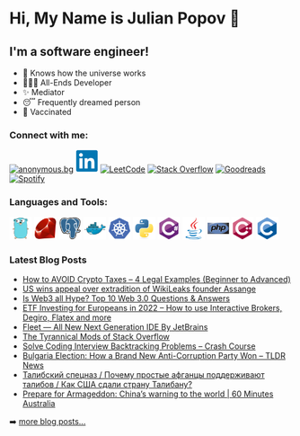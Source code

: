 # Hi, My Name is Julian Popov 👋 

## I'm a software engineer!

- 🔭 Knows how the universe works
- 🧑🏻‍💻 All-Ends Developer
- ✨ Mediator
- 😴 Frequently dreamed person
- 💉 Vaccinated

### Connect with me:

[<img alt="anonymous.bg" width="40px" src="https://static.wixstatic.com/media/fc8d9f_e1d6563ba7ce436da06dac34816eb6cc~mv2.jpeg" />][website]
[<img alt="LinkedIn" width="40px" src="https://github.com/devicons/devicon/blob/master/icons/linkedin/linkedin-original.svg" />][linkedin]
[<img alt="LeetCode" width="40px" src="https://avatars.githubusercontent.com/u/37351657" />][leetcode]
[<img alt="Stack Overflow" width="40px" src="https://avatars.githubusercontent.com/u/1393171" />][stackoverflow]
[<img alt="Goodreads" width="40px" src="https://avatars.githubusercontent.com/u/1386325" />][goodreads]
[<img alt="Spotify" width="40px" src="https://avatars.githubusercontent.com/u/251374" />][spotify]  

### Languages and Tools:

[<img alt="Go" width="40px" src="https://github.com/devicons/devicon/blob/master/icons/go/go-original.svg" />][go]
[<img alt="Ruby" width="40px" src="https://github.com/devicons/devicon/blob/master/icons/ruby/ruby-original.svg" />][ruby]
[<img alt="PostgreSQL" width="40px" src="https://github.com/devicons/devicon/blob/master/icons/postgresql/postgresql-original.svg" />][postgresql]
[<img alt="Docker" width="40px" src="https://github.com/devicons/devicon/blob/master/icons/docker/docker-original.svg" />][docker]
[<img alt="Kubernetes" width="40px" src="https://github.com/devicons/devicon/blob/master/icons/kubernetes/kubernetes-plain.svg" />][kubernetes]
[<img alt="Python" width="40px" src="https://github.com/devicons/devicon/blob/master/icons/python/python-original.svg" />][python]
[<img alt="C#" width="40px" src="https://github.com/devicons/devicon/blob/master/icons/csharp/csharp-original.svg" />][csharp]
[<img alt="Java" width="40px" src="https://github.com/devicons/devicon/blob/master/icons/java/java-original.svg" />][java]
[<img alt="PHP" width="40px" src="https://github.com/devicons/devicon/blob/master/icons/php/php-original.svg" />][php]
[<img alt="C++" width="40px" src="https://github.com/devicons/devicon/blob/master/icons/cplusplus/cplusplus-original.svg" />][cpp]
[<img alt="C" width="40px" src="https://github.com/devicons/devicon/blob/master/icons/c/c-original.svg" />][c]  

### Latest Blog Posts

<!-- BLOG-POST-LIST:START -->
- [How to AVOID Crypto Taxes – 4 Legal Examples &lpar;Beginner to Advanced&rpar;](https://blog.anonymous.bg/2021/12/11/how-to-avoid-crypto-taxes-4-legal-examples-beginner-to-advanced/)
- [US wins appeal over extradition of WikiLeaks founder Assange](https://blog.anonymous.bg/2021/12/10/us-wins-appeal-over-extradition-of-wikileaks-founder-assange/)
- [Is Web3 all Hype? Top 10 Web 3.0 Questions &amp; Answers](https://blog.anonymous.bg/2021/12/10/is-web3-all-hype-top-10-web-3-0-questions-answers/)
- [ETF Investing for Europeans in 2022 – How to use Interactive Brokers, Degiro, Flatex and more](https://blog.anonymous.bg/2021/12/10/etf-investing-for-europeans-in-2022-how-to-use-interactive-brokers-degiro-flatex-and-more/)
- [Fleet — All New Next Generation IDE By JetBrains](https://blog.anonymous.bg/2021/12/10/fleet-all-new-next-generation-ide-by-jetbrains/)
- [The Tyrannical Mods of Stack Overflow](https://blog.anonymous.bg/2021/11/28/the-tyrannical-mods-of-stack-overflow/)
- [Solve Coding Interview Backtracking Problems – Crash Course](https://blog.anonymous.bg/2021/11/19/solve-coding-interview-backtracking-problems-crash-course/)
- [Bulgaria Election: How a Brand New Anti-Corruption Party Won – TLDR News](https://blog.anonymous.bg/2021/11/19/bulgaria-election-how-a-brand-new-anti-corruption-party-won-tldr-news/)
- [Талибский спецназ / Почему простые афганцы поддерживают талибов / Как США сдали страну Талибану?](https://blog.anonymous.bg/2021/11/15/%d1%82%d0%b0%d0%bb%d0%b8%d0%b1%d1%81%d0%ba%d0%b8%d0%b9-%d1%81%d0%bf%d0%b5%d1%86%d0%bd%d0%b0%d0%b7-%d0%bf%d0%be%d1%87%d0%b5%d0%bc%d1%83-%d0%bf%d1%80%d0%be%d1%81%d1%82%d1%8b%d0%b5-%d0%b0%d1%84%d0%b3/)
- [Prepare for Armageddon: China’s warning to the world | 60 Minutes Australia](https://blog.anonymous.bg/2021/11/14/prepare-for-armageddon-chinas-warning-to-the-world-60-minutes-australia/)
<!-- BLOG-POST-LIST:END -->

➡️ [more blog posts...][blog]

[website]: https://anonymous.bg/
[linkedin]: https://www.linkedin.com/in/julianpopov/
[leetcode]: https://leetcode.com/ju-popov/
[stackoverflow]: https://stackoverflow.com/users/44537/julian-popov
[goodreads]: https://www.goodreads.com/review/list/2622629-ju?shelf=read&view=covers
[spotify]: https://open.spotify.com/user/ju

[go]: https://golang.org/
[ruby]: https://www.ruby-lang.org/
[postgresql]: https://www.postgresql.org/
[docker]: https://www.docker.com/
[kubernetes]: https://kubernetes.io/
[python]: https://www.python.org/
[csharp]: https://docs.microsoft.com/en-us/dotnet/csharp/
[java]: https://www.java.com/
[php]: https://www.php.net/
[cpp]: https://isocpp.org/
[c]: https://www.iso.org/standard/74528.html

[blog]: https://blog.anonymous.bg/
